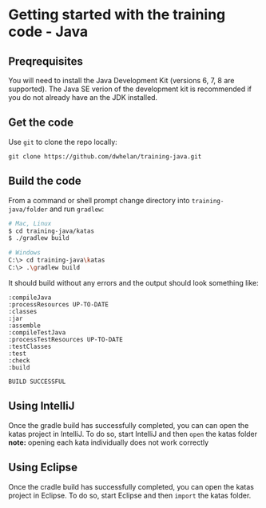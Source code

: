 # Getting started with the training code - Java

## Preqrequisites
You will need to install the Java Development Kit (versions 6, 7, 8 are supported). The Java SE verion of the development kit is recommended if you do not already have an the JDK installed.

## Get the code
Use `git` to clone the repo locally:

```
git clone https://github.com/dwhelan/training-java.git
```

## Build the code
From a command or shell prompt change directory into `training-java/folder` and run `gradlew`:

```bash
# Mac, Linux
$ cd training-java/katas
$ ./gradlew build

# Windows
C:\> cd training-java\katas
C:\> .\gradlew build
```

It should build without any errors and the output should look something like:

```
:compileJava
:processResources UP-TO-DATE
:classes
:jar
:assemble
:compileTestJava
:processTestResources UP-TO-DATE
:testClasses
:test
:check
:build

BUILD SUCCESSFUL
```

## Using IntelliJ
Once the gradle build has successfully completed, you can can open the katas project in IntelliJ. To do so, start IntelliJ and then `open` the katas folder __note:__ opening each kata individually does not work correctly

## Using Eclipse
Once the cradle build has successfully completed, you can open the katas project in Eclipse. To do so, start Eclipse and then `import` the katas folder.